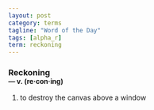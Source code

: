```yaml
---
layout: post
category: terms
tagline: "Word of the Day"
tags: [alpha_r]
term: reckoning
---
```


<h3>Reckoning<br/> <small>&mdash; v. (re<span>&middot;</span>con<span>&middot;</span>ing)</small></h3>
<p><ol>
<li>to destroy the canvas above a window</li>
</ol></p>
